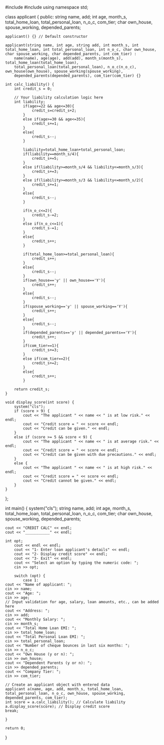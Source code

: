 #include<iostream>
#include<string>
using namespace std;

class applicant {
public:
    string name, add;
    int age, month_s, total_home_loan, total_personal_loan, n_o_c, com_tier;
    char own_house, spouse_working, depended_parents;

    applicant() {} // Default constructor

    applicant(string name, int age, string add, int month_s, int total_home_loan, int total_personal_loan, int n_o_c, char own_house, char spouse_working, char depended_parents, int com_tier) :
        name(name), age(age), add(add), month_s(month_s), total_home_loan(total_home_loan),
        total_personal_loan(total_personal_loan), n_o_c(n_o_c), own_house(own_house), spouse_working(spouse_working),
        depended_parents(depended_parents), com_tier(com_tier) {}

    int calc_liability() {
        int credit_s = 0;

        // Your liability calculation logic here
        int liability;
            if(age>=22 && age<=30){
                credit_s=credit_s+2;
            }
            else if(age>=30 && age<=35){
                credit_s+=1;
            } 
            else{
                credit_s--;
            }

            liability=total_home_loan+total_personal_loan;
            if(liability==month_s/4){
                credit_s+=5;
            }
            else if(liability>=month_s/4 && liability<=month_s/3){
                credit_s+=3;
            }
            else if(liability>=month_s/3 && liability<=month_s/2){
                credit_s+=1;
            }
            else{
                credit_s--;
            }

            if(n_o_c<=2){
                credit_s-=2;
            }
            else if(n_o_c<=1){
                credit_s-=1;
            }
            else{
                credit_s++;
            }

            if(total_home_loan>=total_personal_loan){
                credit_s++;
            }
            else{
                credit_s--;
            }
            if(own_house=='y' || own_house=='Y'){
                credit_s++;
            }
            else{
                credit_s--;
            }
            if(spouse_working=='y' || spouse_working=='Y'){
                credit_s++;
            }
            else{
                credit_s--;
            }
            if(depended_parents=='y' || depended_parents=='Y'){
                credit_s++;
            }
            if(com_tier==1){
                credit_s+=3;
            }
            else if(com_tier==2){
                credit_s+=2;
            }
            else{
                credit_s++;
            }

        return credit_s;
    }

    void display_score(int score) {
        system("cls");
        if (score > 9) {
            cout << "The applicant " << name << " is at low risk." << endl;
            cout << "Credit score = " << score << endl;
            cout << "Credit can be given." << endl;
        }
        else if (score >= 5 && score < 9) {
            cout << "The applicant " << name << " is at average risk." << endl;
            cout << "Credit score = " << score << endl;
            cout << "Credit can be given with due precautions." << endl;
        }
        else {
            cout << "The applicant " << name << " is at high risk." << endl;
            cout << "Credit score = " << score << endl;
            cout << "Credit cannot be given." << endl;
        }
    }
};

int main() {
    system("cls");
    string name, add;
    int age, month_s, total_home_loan, total_personal_loan, n_o_c, com_tier;
    char own_house, spouse_working, depended_parents;

    cout << "CREDIT CALC" << endl;
    cout << "___________" << endl;

    int opt;
        cout << endl << endl;
        cout << "1- Enter loan applicant's details" << endl;
        cout << "2- Display credit score" << endl;
        cout << "3- Exit" << endl;
        cout << "Select an option by typing the numeric code: ";
        cin >> opt;

        switch (opt) {
            case 1:
    cout << "Name of applicant: ";
    cin >> name;
    cout << "Age: ";
    cin >> age;
    // Input validation for age, salary, loan amounts, etc., can be added here
    cout << "Address: ";
    cin >> add;
    cout << "Monthly Salary: ";
    cin >> month_s;
    cout << "Total Home Loan EMI: ";
    cin >> total_home_loan;
    cout << "Total Personal Loan EMI: ";
    cin >> total_personal_loan;
    cout << "Number of cheque bounces in last six months: ";
    cin >> n_o_c;
    cout << "Own House (y or n): ";
    cin >> own_house;
    cout << "Dependent Parents (y or n): ";
    cin >> depended_parents;
    cout << "Company Tier: ";
    cin >> com_tier;

    // Create an applicant object with entered data
    applicant a(name, age, add, month_s, total_home_loan, total_personal_loan, n_o_c, own_house, spouse_working, depended_parents, com_tier);
    int score = a.calc_liability(); // Calculate liability
    a.display_score(score); // Display credit score
    break;

    } 

    return 0;
}

